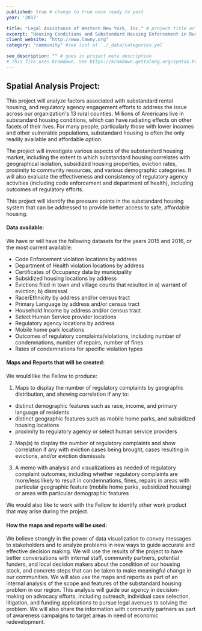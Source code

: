 ```yaml
---
published: true # change to true once ready to post
year: '2017'

title: "Legal Assistance of Western New York, Inc." # project title or client name
excerpt: "Housing Conditions and Substandard Housing Enforcement in Rural Western New York" # shows on project list page
client_website: "http://www.lawny.org"
category: "community" #see list at `./_data/categories.yml`

seo_description: "" # goes in project meta description
# This file uses Kramdown. See https://kramdown.gettalong.org/syntax.html for syntax
---
```


## Spatial Analysis Project:
This project will analyze factors associated with substandard rental housing, and regulatory agency engagement efforts to address the issue across our organization's 13 rural counties. Millions of Americans live in substandard housing conditions, which can have radiating effects on other facets of their lives. For many people, particularly those with lower incomes and other vulnerable populations, substandard housing is often the only readily available and affordable option.

The project will investigate various aspects of the substandard housing market, including the extent to which substandard housing correlates with geographical isolation, subsidized housing properties, eviction rates, proximity to community resources, and various demographic categories. It will also evaluate the effectiveness and consistency of regulatory agency activities (including code enforcement and department of health), including outcomes of regulatory efforts.

This project will identify the pressure points in the substandard housing system that can be addressed to provide better access to safe, affordable housing.

#### Data available:
We have or will have the following datasets for the years 2015 and 2016, or the most current available:
- Code Enforcement violation locations by address
- Department of Health violation locations by address
- Certificates of Occupancy data by municipality
- Subsidized housing locations by address
- Evictions filed in town and village courts that resulted in a) warrant of eviction; b) dismissal
- Race/Ethnicity by address and/or census tract
- Primary Language by address and/or census tract
- Household Income by address and/or census tract
- Select Human Service provider locations
- Regulatory agency locations by address
- Mobile home park locations
- Outcomes of regulatory complaints/violations, including number of condemnations, number of repairs, number of fines
- Rates of condemnations for specific violation types

#### Maps and Reports that will be created:
We would like the Fellow to produce:
1. Maps to display the number of regulatory complaints by geographic distribution, and showing correlation if any to:
  - distinct demographic features such as race, income, and primary language of residents
  - distinct geographic features such as mobile home parks, and subsidized housing locations
  - proximity to regulatory agency or select human service providers

2. Map(s) to display the number of regulatory complaints and show correlation if any with eviction cases being brought, cases resulting in evictions, and/or eviction dismissals

3. A memo with analysis and visualizations as needed of regulatory complaint outcomes, including whether regulatory complaints are more/less likely to result in condemnations, fines, repairs in areas with particular geographic feature (mobile home parks, subsidized housing) or areas with particular demographic features

We would also like to work with the Fellow to identify other work product that may arise during the project.

#### How the maps and reports will be used:
We believe strongly in the power of data visualization to convey messages to stakeholders and to analyze problems in new ways to guide accurate and effective decision making. We will use the results of the project to have better conversations with internal staff, community partners, potential funders, and local decision makers about the condition of our housing stock, and concrete steps that can be taken to make meaningful change in our communities. We will also use the maps and reports as part of an internal analysis of the scope and features of the substandard housing problem in our region. This analysis will guide our agency in decision-making on advocacy efforts, including outreach, individual case selection, litigation, and funding applications to pursue legal avenues to solving the problem. We will also share the information with community partners as part of awareness campaigns to target areas in need of economic redevelopment.
